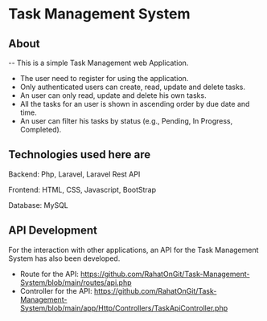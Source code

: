 # Task Management System

About
-----

-- This is a simple Task Management web Application.
- The user need to register for using the application.
- Only authenticated users can create, read, update and delete tasks.
- An user can only read, update and delete his own tasks.
- All the tasks for an user is shown in ascending order by due date and time.
- An user can filter his tasks by status (e.g., Pending, In Progress, Completed).


Technologies used here are
---------------------------

Backend: Php, Laravel, Laravel Rest API

Frontend: HTML, CSS, Javascript, BootStrap

Database: MySQL


API Development
---------------

 For the interaction with other applications, an API for the Task Management System has also been developed.
 
- Route for the API: https://github.com/RahatOnGit/Task-Management-System/blob/main/routes/api.php
- Controller for the API: https://github.com/RahatOnGit/Task-Management-System/blob/main/app/Http/Controllers/TaskApiController.php
